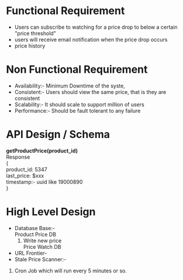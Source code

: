 # Functional Requirement
  * Users can subscribe to watching for a price drop to below a certain "price threshold"
  * users will receive email notification when the price drop occurs
  * price history

# Non Functional Requirement
 * Availability:- Minimum Downtime of the syste,
 * Consistent:- Users should view the same price, that is they are consistent
 * Scalability:- It should scale to support million of users
 * Performance:- Should be fault tolerant to any failure

 # API Design / Schema
 **getProductPrice(product_id)**<br>
Response<br>
{ <br>
 product_id: 5347<br>
 last_price: $xxx<br>
 timestamp:- uuid like 19000890<br>
 }

 # High Level Design
  * Database Base:-<br>
    Product Price DB<br>
     1. Write new price<br>
    Price Watch DB<br>
 * URL Frontier- <br>
 * Stale Price Scanner:- <br>
  1. Cron Job which will run every 5 minutes or so.<br> 
